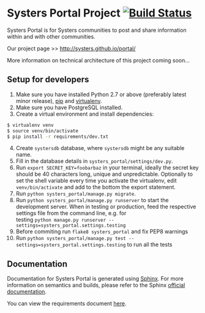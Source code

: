 Systers Portal Project [![Build Status](https://travis-ci.org/systers/portal.svg?branch=master)](https://travis-ci.org/systers/portal)
======================

Systers Portal is for Systers communities to post and share information within and with other communities.

Our project page >> http://systers.github.io/portal/

More information on technical architecture of this project coming soon...


Setup for developers
--------------------

1. Make sure you have installed Python 2.7 or above (preferably latest minor release), 
   [pip](https://pip.pypa.io/en/latest/) and [virtualenv](http://www.virtualenv.org/en/latest/).
2. Make sure you have PostgreSQL installed.
3. Create a virtual environment and install dependencies:

 ```bash
 $ virtualenv venv
 $ source venv/bin/activate
 $ pip install -r requirements/dev.txt
 ```
4. Create `systersdb` database, where `systersdb` might be any suitable name.
5. Fill in the database details in `systers_portal/settings/dev.py`.
6. Run `export SECRET_KEY=foobarbaz` in your terminal, ideally the secret key 
  should be 40 characters long, unique and unpredictable. Optionally to set the
  shell variable every time you activate the virtualenv, edit `venv/bin/activate`
  and add to the bottom the export statement.
7. Run `python systers_portal/manage.py migrate`.
8. Run `python systers_portal/manage.py runserver` to start the development server. When in testing
  or production, feed the respective settings file from the command line, e.g. for  
  testing `python manage.py runserver --settings=systers_portal.settings.testing`
9. Before commiting run `flake8 systers_portal` and fix PEP8 warnings
10. Run `python systers_portal/manage.py test --settings=systers_portal.settings.testing`
  to run all the tests


Documentation
-------------

Documentation for Systers Portal is generated using [Sphinx](http://sphinx-doc.org/).
For more information on semantics and builds, please refer to the Sphinx
[official documentation](http://sphinx-doc.org/contents.html).

You can view the requirements document [here](docs/requirements/Systers_GSoC14_Portal_Requirements.pdf).
